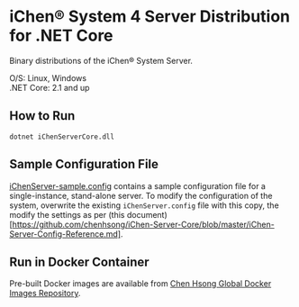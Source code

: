 # iChen&reg; System 4 Server Distribution for .NET Core

Binary distributions of the iChen&reg; System Server.

O/S: Linux, Windows  
.NET Core: 2.1 and up

How to Run
----------

~~~
dotnet iChenServerCore.dll
~~~

Sample Configuration File
-------------------------

[iChenServer-sample.config](https://github.com/chenhsong/iChen-Server-Core/blob/master/iChenServer-sample.config) contains a sample configuration file for a single-instance, stand-alone server.  To modify the configuration of the system, overwrite the existing `iChenServer.config` file with this copy, the modify the settings as per (this document)[https://github.com/chenhsong/iChen-Server-Core/blob/master/iChen-Server-Config-Reference.md].

Run in Docker Container
-----------------------

Pre-built Docker images are available from [Chen Hsong Global Docker Images Repository](https://hub.docker.com/r/chenhsong/ichen-server).
